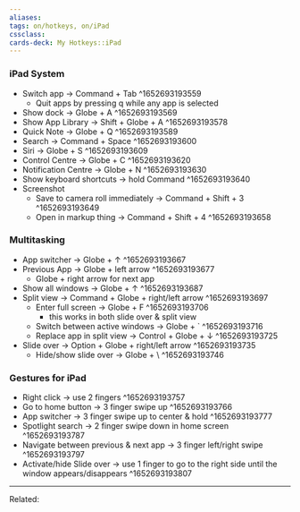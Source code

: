```yaml
---
aliases:
tags: on/hotkeys, on/iPad
cssclass:
cards-deck: My Hotkeys::iPad
---
```


### iPad System
-   Switch app → Command + Tab ^1652693193559
	-   Quit apps by pressing q while any app is selected
-   Show dock → Globe + A ^1652693193569
-   Show App Library → Shift + Globe + A ^1652693193578
-   Quick Note → Globe + Q ^1652693193589
-   Search → Command + Space ^1652693193600
-   Siri → Globe + S ^1652693193609
-   Control Centre → Globe + C ^1652693193620
-   Notification Centre → Globe + N ^1652693193630
-   Show keyboard shortcuts → hold Command ^1652693193640
-   Screenshot
	-   Save to camera roll immediately → Command + Shift + 3 ^1652693193649
	-   Open in markup thing → Command + Shift + 4 ^1652693193658


### Multitasking
-   App switcher → Globe + ↑ ^1652693193667
-   Previous App → Globe + left arrow ^1652693193677
	-   Globe + right arrow for next app
-   Show all windows → Globe + ↑ ^1652693193687
-   Split view → Command + Globe + right/left arrow ^1652693193697
	-   Enter full screen → Globe + F ^1652693193706
		-   this works in both slide over & split view
	-   Switch between active windows → Globe + ` ^1652693193716
	-   Replace app in split view → Control + Globe + ↓ ^1652693193725
-   Slide over → Option + Globe + right/left arrow ^1652693193735
	-   Hide/show slide over → Globe + \ ^1652693193746


### Gestures for iPad
-   Right click → use 2 fingers ^1652693193757
-   Go to home button → 3 finger swipe up ^1652693193766
-   App switcher → 3 finger swipe up to center & hold ^1652693193777
-   Spotlight search → 2 finger swipe down in home screen ^1652693193787
-   Navigate between previous & next app → 3 finger left/right swipe ^1652693193797
-   Activate/hide Slide over → use 1 finger to go to the right side until the window appears/disappears ^1652693193807

---
Related:


